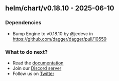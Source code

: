 ## helm/chart/v0.18.10 - 2025-06-10

### Dependencies
- Bump Engine to v0.18.10 by @jedevc in https://github.com/dagger/dagger/pull/10559

### What to do next?
- Read the [documentation](https://docs.dagger.io)
- Join our [Discord server](https://discord.gg/dagger-io)
- Follow us on [Twitter](https://twitter.com/dagger_io)

